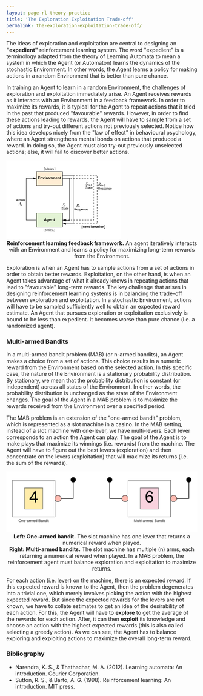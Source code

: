 ```yaml
---
layout: page-rl-theory-practice
title: 'The Exploration Exploitation Trade-off'
permalink: the-exploration-exploitation-trade-off/
---
```


The ideas of exploration and exploitation are central to designing an **"expedient"** reinforcement learning system. The word "expedient" is a terminology adapted from the theory of Learning Automata to mean a system in which the Agent (or Automaton) learns the dynamics of the stochastic Environment. In other words, the Agent learns a policy for making actions in a random Environment that is better than pure chance.

In training an Agent to learn in a random Environment, the challenges of exploration and exploitation immediately arise. An Agent receives rewards as it interacts with an Environment in a feedback framework. In order to maximize its rewards, it is typical for the Agent to repeat actions that it tried in the past that produced "favourable" rewards. However, in order to find these actions leading to rewards, the Agent will have to sample from a set of actions and try-out different actions not previously selected. Notice how this idea develops nicely from the "law of effect" in behavioural psychology, where an Agent strengthens mental bonds on actions that produced a reward. In doing so, the Agent must also try-out previously unselected actions; else, it will fail to discover better actions.

<div class="fig figcenter fighighlight">
     <img src="/assets/rl_theory_practice/rl-framework-2.png" width="60%" height="60%"> 
     <div class="figcaption" style="text-align: center;">
        <span style="font-weight:bolder;">Reinforcement learning feedback framework.</span> An agent iteratively interacts with an Environment and learns a policy for maximizing long-term rewards from the Environment.
     </div>
</div>

Exploration is when an Agent has to sample actions from a set of actions in order to obtain better rewards. Exploitation, on the other hand, is when an Agent takes advantage of what it already knows in repeating actions that lead to "favourable" long-term rewards. The key challenge that arises in designing reinforcement learning systems is in balancing the trade-off between exploration and exploitation. In a stochastic Environment, actions will have to be sampled sufficiently well to obtain an expected reward estimate. An Agent that pursues exploration or exploitation exclusively is bound to be less than expedient. It becomes worse than pure chance (i.e. a randomized agent).

### Multi-armed Bandits
In a multi-armed bandit problem (MAB) (or n-armed bandits), an Agent makes a choice from a set of actions. This choice results in a numeric reward from the Environment based on the selected action. In this specific case, the nature of the Environment is a stationary probability distribution. By stationary, we mean that the probability distribution is constant (or independent) across all states of the Environment. In other words, the probability distribution is unchanged as the state of the Environment changes. The goal of the Agent in a MAB problem is to maximize the rewards received from the Environment over a specified period.

The MAB problem is an extension of the "one-armed bandit" problem, which is represented as a slot machine in a casino. In the MAB setting, instead of a slot machine with one-lever, we have multi-levers. Each lever corresponds to an action the Agent can play. The goal of the Agent is to make plays that maximize its winnings (i.e. rewards) from the machine. The Agent will have to figure out the best levers (exploration) and then concentrate on the levers (exploitation) that will maximize its returns (i.e. the sum of the rewards).

<div class="fig figcenter fighighlight">
     <img src="/assets/rl_theory_practice/rl-bandits.png"> 
     <div class="figcaption" style="text-align: center;">
        <span style="font-weight:bolder;">Left: One-armed bandit.</span> The slot machine has one lever that returns a numerical reward when played.<br><span style="font-weight:bolder;">Right: Multi-armed bandits.</span> The slot machine has multiple (n) arms, each returning a numerical reward when played. In a MAB problem, the reinforcement agent must balance exploration and exploitation to maximize returns.
     </div>
</div>
<!-- [Image of multi-armed bandits vs. one-armed bandit] -->

For each action (i.e. lever) on the machine, there is an expected reward. If this expected reward is known to the Agent, then the problem degenerates into a trivial one, which merely involves picking the action with the highest expected reward. But since the expected rewards for the levers are not known, we have to collate estimates to get an idea of the desirability of each action. For this, the Agent will have to **explore** to get the average of the rewards for each action. After, it can then **exploit** its knowledge and choose an action with the highest expected rewards (this is also called selecting a greedy action). As we can see, the Agent has to balance exploring and exploiting actions to maximize the overall long-term reward.

### Bibliography
<ul>
    <li>Narendra, K. S., & Thathachar, M. A. (2012). Learning automata: An introduction. Courier Corporation.</li>
    <li>Sutton, R. S., & Barto, A. G. (1998). Reinforcement learning: An introduction. MIT press.</li>
</ul>